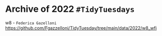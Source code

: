 # Archive of 2022 `#TidyTuesdays`

w8 - `Federica Gazelloni` https://github.com/Fgazzelloni/TidyTuesday/tree/main/data/2022/w8_wfi